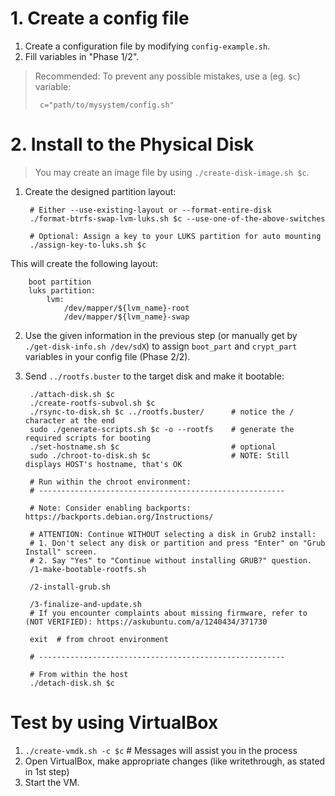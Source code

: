 # 1. Create a config file

1. Create a configuration file by modifying `config-example.sh`. 
2. Fill variables in "Phase 1/2".

> Recommended: To prevent any possible mistakes, use a (eg. `$c`) variable:
>
>      c="path/to/mysystem/config.sh"


# 2. Install to the Physical Disk

> You may create an image file by using `./create-disk-image.sh $c`.

1. Create the designed partition layout:

		# Either --use-existing-layout or --format-entire-disk
        ./format-btrfs-swap-lvm-luks.sh $c --use-one-of-the-above-switches

        # Optional: Assign a key to your LUKS partition for auto mounting
        ./assign-key-to-luks.sh $c

  This will create the following layout:

		boot partition
		luks partition:
			lvm:
				/dev/mapper/${lvm_name}-root
				/dev/mapper/${lvm_name}-swap
			
			
2. Use the given information in the previous step (or manually get by `./get-disk-info.sh /dev/sdX`) to assign `boot_part` and `crypt_part` variables in your config file (Phase 2/2).
		
3. Send `../rootfs.buster` to the target disk and make it bootable:
		
		./attach-disk.sh $c
		./create-rootfs-subvol.sh $c
		./rsync-to-disk.sh $c ../rootfs.buster/		 # notice the / character at the end
		sudo ./generate-scripts.sh $c -o --rootfs    # generate the required scripts for booting
		./set-hostname.sh $c   						 # optional 
		sudo ./chroot-to-disk.sh $c                  # NOTE: Still displays HOST's hostname, that's OK
		
		# Run within the chroot environment: 
		# -------------------------------------------------------
		
		# Note: Consider enabling backports: https://backports.debian.org/Instructions/
		
		# ATTENTION: Continue WITHOUT selecting a disk in Grub2 install:
		# 1. Don't select any disk or partition and press "Enter" on "Grub Install" screen.
		# 2. Say "Yes" to "Continue without installing GRUB?" question.
		/1-make-bootable-rootfs.sh
		
		/2-install-grub.sh	

		/3-finalize-and-update.sh 
		# If you encounter complaints about missing firmware, refer to (NOT VERIFIED): https://askubuntu.com/a/1240434/371730

		exit  # from chroot environment		

		# -------------------------------------------------------

		# From within the host
		./detach-disk.sh $c


# Test by using VirtualBox 

1. `./create-vmdk.sh -c $c` # Messages will assist you in the process
2. Open VirtualBox, make appropriate changes (like writethrough, as stated in 1st step)
3. Start the VM.
